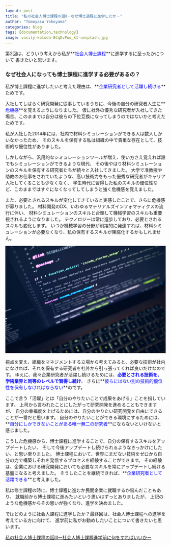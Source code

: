 ```yaml
---
layout: post
title: "私の社会人博士課程の話Ⅱーなぜ博士過程に進学したかー"
author: "Tomoyasu Yokoyama"
categories: blog
tags: [documentation,technology]
image: vasily-koloda-8CqDvPuo_kI-unsplash.jpg
---
```


第2回は、どういう考えから私が**<font color="Blue">社会人博士課程</font>**に進学するに至ったかについて
書きたいと思います。

### なぜ社会人になっても博士課程に進学する必要があるの？

私が博士課程に進学したいと考えた理由は、**<font color="Blue">企業研究者として活躍し続ける</font>**ためです。

入社してしばらく研究開発に従事しているうちに、今後の自分の研究者人生に**<font color="Blue">危機感</font>**を覚えるようになりました。
仮に社外の優秀な研究者が入社してきた場合、このままでは自分は彼らの下位互換になってしまうのではないかと考えたためです。

私が入社した2014年には、社内で材料シミュレーションができる人は数人しかいなかったため、
そのスキルを保有する私は組織の中で貴重な存在として、技術的な優位性がありました。

しかしながら、汎用的なシミュレーションツールが増え、使い方さえ覚えれば誰でもシミュレーションができるような現代、
その後やはり材料シミュレーションのスキルを保有する研究者たちが続々と入社してきました。
大学で准教授や助教のお仕事をされていたような、高い技術力をもった優秀な研究者がキャリア入社してくることも少なくなく、
学生時代に習得した私のスキルの優位性など、このままではすぐになくなってしてしまうと強く危機感を覚えました。

また、必要とされるスキルが変化してきていると実感したことで、さらに危機感が募りました。
材料開発のDX、いわゆるマテリアルズインフォマティクスの流行に伴い、
材料シミュレーションのスキルと台頭して機械学習のスキルも重要視されるようになりました。
テクノロジーは常に進歩しており、必要とされるスキルも変化します。
いつか機械学習の分野が飛躍的に発達すれば、材料シミュレーションが必要なくなり、私の保有するスキルが陳腐化するかもしれません。

![Figure](../assets/img/luca-bravo-XJXWbfSo2f0-unsplash.jpg)

視点を変え、組織をマネジメントする立場から考えてみると、必要な技術が社内になければ、それを保有する研究者を社外から引っ張ってくれば良いだけなのです。
ゆえに、我々企業研究者が活躍し続けるためには、**<font color="Blue">必要とされる技術を、学術業界と同等のレベルで習得し続け</font>**、
さらに**<font color="Blue">彼らにはない別の技術的優位性を保有しなければならない</font>**のです。

ここで言う「活躍」とは「自分のやりたいことで成果をあげる」ことを指しています。
上司から言われたことにしたがって研究開発を進めることもできますが、
自分の幸福度を上げるためには、自分のやりたい研究開発を自由にできることが一番だと思います。
自分のやりたいことができる環境にするためには、
**<font color="Blue">自分にしかできないことがある唯一無二の研究者</font>**にならないといけないと感じました。

こうした危機感から、博士課程に進学することで、自分の保有するスキルをアップデートしたい、
そして今後アップデートし続けられるようなきっかけにしたい、と思い至りました。
博士課程において、世界にまだない技術をゼロから自分の力で構築しそれを発信するプロセスを経験することができます。
その経験は、企業における研究開発においても必要なスキルを常にアップデートし続ける基盤になると考えました。
そうしたことを継続できれば、**<font color="Blue">企業研究者として活躍できる</font>**と考えました。

私は修士課程の時に、博士課程に進むか民間企業に就職するか悩んだこともあり、
就職前から博士課程に進みたいという思いはずっとありましたが、
上記のような危機感からその思いが強くなり、進学を決めました。

ではどのように社会人課程に進学したか？最終回は、社会人博士課程への進学を考えている方に向けて、
進学前に私がお勧めしたいことについて書きたいと思います。

[私の社会人博士課程の話Ⅲー社会人博士課程進学前に何をすればいいかー](./2021-11-13-researcher-life-3.md)